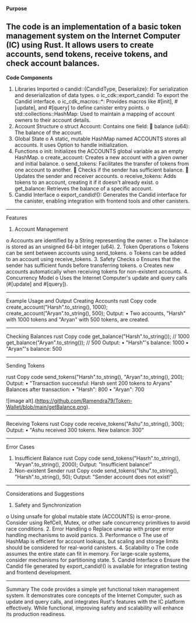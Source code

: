 **Purpose**


The code is an implementation of a basic token management system on the Internet Computer (IC) using Rust. It allows users to create accounts, send tokens, receive tokens, and check account balances.
-----------------------------------------------------------------------------------------------

**Code Components**

1.	Libraries Imported
          o	candid::{CandidType, Deserialize}: For serialization and deserialization of data types.
          o	ic_cdk::export_candid: To export the Candid interface.
          o	ic_cdk_macros::*: Provides macros like #[init], #[update], and #[query] to define canister entry points.
          o	std::collections::HashMap: Used to maintain a mapping of account owners to their account details.
2.	Account Structure
          o	struct Account: Contains one field:
               	balance (u64): The balance of the account.
3.	Global State
o	A static, mutable HashMap named ACCOUNTS stores all accounts. It uses Option to handle initialization.
4.	Functions
o	init: Initializes the ACCOUNTS global variable as an empty HashMap.
o	create_account: Creates a new account with a given owner and initial balance.
o	send_tokens: Facilitates the transfer of tokens from one account to another.
	Checks if the sender has sufficient balance.
	Updates the sender and receiver accounts.
o	receive_tokens: Adds tokens to an account, creating it if it doesn't already exist.
o	get_balance: Retrieves the balance of a specific account.
5.	Candid Interface
o	export_candid!(): Generates the Candid interface for the canister, enabling integration with frontend tools and other canisters.

-----------------------------------------------------------------------------------------------


Features
1.	Account Management
 
o	Accounts are identified by a String representing the owner.
o	The balance is stored as an unsigned 64-bit integer (u64).
2.	Token Operations
o	Tokens can be sent between accounts using send_tokens.
o	Tokens can be added to an account using receive_tokens.
3.	Safety Checks
o	Ensures that the sender has sufficient funds before transferring tokens.
o	Creates new accounts automatically when receiving tokens for non-existent accounts.
4.	Concurrency Model
o	Uses the Internet Computer's update and query calls (#[update] and #[query]).

-----------------------------------------------------------------------------------------------


Example Usage and Output Creating Accounts
rust
Copy code
create_account("Harsh".to_string(), 1000);
create_account("Aryan".to_string(), 500);
Output:
•	Two accounts, "Harsh" with 1000 tokens and "Aryan" with 500 tokens, are created.

-----------------------------------------------------------------------------------------------


Checking Balances
rust
Copy code
get_balance("Harsh".to_string()); // 1000
get_balance("Aryan".to_string()); // 500
Output:
•	"Harsh"'s balance: 1000
•	"Aryan"'s balance: 500

-----------------------------------------------------------------------------------------------


Sending Tokens
 
rust
Copy code
send_tokens("Harsh".to_string(), "Aryan".to_string(), 200);
Output:
•	"Transaction successful: Harsh sent 200 tokens to Aryans" Balances after transaction:
•	"Harsh": 800
•	"Aryan": 700

![image alt].(https://github.com/Ramendra79/Token-Wallet/blob/main/getBalance.png).

-----------------------------------------------------------------------------------------------


Receiving Tokens
rust
Copy code
receive_tokens("Ashu".to_string(), 300);
Output:
•	"Ashu received 300 tokens. New balance: 300"

-----------------------------------------------------------------------------------------------


Error Cases
1.	Insufficient Balance
rust
Copy code
send_tokens("Hasrh".to_string(), "Aryan".to_string(), 2000);
Output:
"Insufficient balance!"
2.	Non-existent Sender
rust
Copy code
send_tokens("Ishu".to_string(), "Harsh".to_string(), 50);
Output:
"Sender account does not exist!"

-----------------------------------------------------------------------------------------------


Considerations and Suggestions
1.	Safety and Synchronization
 
o	Using unsafe for global mutable state (ACCOUNTS) is error-prone. Consider using RefCell, Mutex, or other safe concurrency primitives to avoid race conditions.
2.	Error Handling
o	Replace unwrap with proper error handling mechanisms to avoid panics.
3.	Performance
o	The use of HashMap is efficient for account lookups, but scaling and storage limits should be considered for real-world canisters.
4.	Scalability
o	The code assumes the entire state can fit in memory. For large-scale systems, consider mechanisms for partitioning state.
5.	Candid Interface
o	Ensure the Candid file generated by export_candid!() is available for integration testing and frontend development.

-----------------------------------------------------------------------------------------------


Summary
The code provides a simple yet functional token management system. It demonstrates core concepts of the Internet Computer, such as update and query calls, and integrates Rust's features with the IC platform effectively. While functional, improving safety and scalability will enhance its production
readiness.
